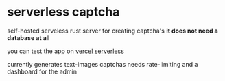 # serverless captcha

self-hosted serveless rust server for creating captcha's
**it does not need a database at all**

you can test the app on [vercel serverless](https://captcha-serverless.vercel.app/api/generate)

currently generates text-images captchas
needs rate-limiting and a dashboard for the admin
